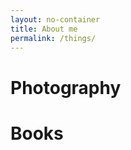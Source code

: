 ```yaml
---
layout: no-container
title: About me
permalink: /things/
---
```


# Photography
<div class="photo">
  <div class="thumbnail">
  </div>

  <div class="thumbnail">
  </div>

  <div class="thumbnail">
  </div>
</div>

<script type="text/javascript">
var endpoint = "https://api.flickr.com/services/rest/"
var apiKey = "4912feac8c866a2c76b84eca4bb55442";
var photosetId = "72157645448920573";
var extras = "url_sq,url_t,url_s,url_m,url_o";
var method = "flickr.photosets.getPhotos";

var request = endpoint+"?method="+method+
            "&api_key="+apiKey+
            "&photoset_id="+photosetId+
            "&extras="+extras+
            "&format=json&jsoncallback=?";
$.getJSON(request,buildGallery);

function buildGallery(data,result){
    if(result=="success"){
        var photos = data.photoset.photo;
        for(var i=0; i<photos.length; i++){
            $('<img class="thumbnail" >').attr("src",photos[i].url_m).appendTo(".photo");
        }
    }
}
</script>

# Books
